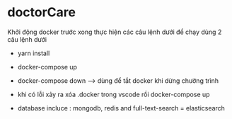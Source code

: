 # doctorCare
Khởi động docker trước xong thực hiện  các câu lệnh dưới 
để chạy dùng 2 câu lệnh dưới
- yarn install 
- docker-compose up
- docker-compose down --> dùng để tắt docker khi dừng chường trình

- khi có lỗi xảy ra xóa .docker trong vscode rồi docker-compose up
- database incluce : mongodb, redis  and full-text-search = elasticsearch

   
